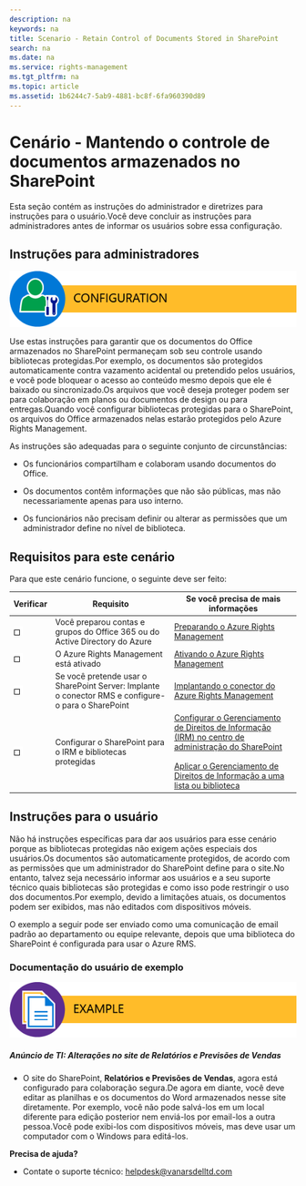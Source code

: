 ```yaml
---
description: na
keywords: na
title: Scenario - Retain Control of Documents Stored in SharePoint
search: na
ms.date: na
ms.service: rights-management
ms.tgt_pltfrm: na
ms.topic: article
ms.assetid: 1b6244c7-5ab9-4881-bc8f-6fa960390d89
---
```

# Cen&#225;rio - Mantendo o controle de documentos armazenados no SharePoint
Esta seção contém as instruções do administrador e diretrizes para instruções para o usuário.Você deve concluir as instruções para administradores antes de informar os usuários sobre essa configuração.

## Instruções para administradores
![](../Image/AzRMS_AdminBanner.png)

Use estas instruções para garantir que os documentos do Office armazenados no SharePoint permaneçam sob seu controle usando bibliotecas protegidas.Por exemplo, os documentos são protegidos automaticamente contra vazamento acidental ou pretendido pelos usuários, e você pode bloquear o acesso ao conteúdo mesmo depois que ele é baixado ou sincronizado.Os arquivos que você deseja proteger podem ser para colaboração em planos ou documentos de design ou para entregas.Quando você configurar bibliotecas protegidas para o SharePoint, os arquivos do Office armazenados nelas estarão protegidos pelo Azure Rights Management.

As instruções são adequadas para o seguinte conjunto de circunstâncias:

-   Os funcionários compartilham e colaboram usando documentos do Office.

-   Os documentos contêm informações que não são públicas, mas não necessariamente apenas para uso interno.

-   Os funcionários não precisam definir ou alterar as permissões que um administrador define no nível de biblioteca.

## Requisitos para este cenário
Para que este cenário funcione, o seguinte deve ser feito:

|Verificar|Requisito|Se você precisa de mais informações|
|-------------|-------------|---------------------------------------|
|![](../Image/4d269a30-a873-45c5-87de-30ee6558e7b0.gif)|Você preparou contas e grupos do Office 365 ou do Active Directory do Azure|[Preparando o Azure Rights Management](https://technet.microsoft.com/library/jj585029.aspx)|
|![](../Image/4d269a30-a873-45c5-87de-30ee6558e7b0.gif)|O Azure Rights Management está ativado|[Ativando o Azure Rights Management](https://technet.microsoft.com/library/jj658941.aspx)|
|![](../Image/4d269a30-a873-45c5-87de-30ee6558e7b0.gif)|Se você pretende usar o SharePoint Server: Implante o conector RMS e configure-o para o SharePoint|[Implantando o conector do Azure Rights Management](https://technet.microsoft.com/library/dn375964.aspx)|
|![](../Image/4d269a30-a873-45c5-87de-30ee6558e7b0.gif)|Configurar o SharePoint para o IRM e bibliotecas protegidas|[Configurar o Gerenciamento de Direitos de Informação (IRM) no centro de administração do SharePoint](https://support.office.com/en-us/article/Set-up-Information-Rights-Management-IRM-in-SharePoint-admin-center-239ce6eb-4e81-42db-bf86-a01362fed65c)<br /><br />[Aplicar o Gerenciamento de Direitos de Informação a uma lista ou biblioteca](http://office.microsoft.com/sharepoint-help/apply-information-rights-management-to-a-list-or-library-HA102891460.aspx)|

## Instruções para o usuário
Não há instruções específicas para dar aos usuários para esse cenário porque as bibliotecas protegidas não exigem ações especiais dos usuários.Os documentos são automaticamente protegidos, de acordo com as permissões que um administrador do SharePoint define para o site.No entanto, talvez seja necessário informar aos usuários e a seu suporte técnico quais bibliotecas são protegidas e como isso pode restringir o uso dos documentos.Por exemplo, devido a limitações atuais, os documentos podem ser exibidos, mas não editados com dispositivos móveis.

O exemplo a seguir pode ser enviado como uma comunicação de email padrão ao departamento ou equipe relevante, depois que uma biblioteca do SharePoint é configurada para usar o Azure RMS.

### Documentação do usuário de exemplo
![](../Image/AzRMS_ExampleBanner.png)

##### Anúncio de TI: Alterações no site de Relatórios e Previsões de Vendas

-   O site do SharePoint, **Relatórios e Previsões de Vendas**, agora está configurado para colaboração segura.De agora em diante, você deve editar as planilhas e os documentos do Word armazenados nesse site diretamente. Por exemplo, você não pode salvá-los em um local diferente para edição posterior nem enviá-los por email-los a outra pessoa.Você pode exibi-los com dispositivos móveis, mas deve usar um computador com o Windows para editá-los.

**Precisa de ajuda?**

-   Contate o suporte técnico: helpdesk@vanarsdelltd.com

